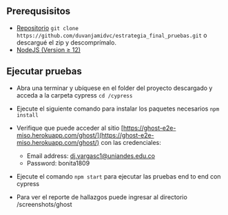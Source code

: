 ## Prerequsisitos

- [Repositorio](https://github.com/duvanjamidvc/estrategia_final_pruebas.git) `git clone https://github.com/duvanjamidvc/estrategia_final_pruebas.git` o descargué el zip y descomprímalo.
- [NodeJS (Version ≥ 12)](https://nodejs.org)

## Ejecutar pruebas

- Abra una terminar y ubíquese en el folder del proyecto descargado y acceda a la carpeta cypress `cd /cypress`
- Ejecute el siguiente comando para instalar los paquetes necesarios
  `npm install`
- Verifique que puede acceder al sitio  [https://ghost-e2e-miso.herokuapp.com/ghost/](https://ghost-e2e-miso.herokuapp.com/ghost/) con las credenciales:


  - Email address: dj.vargasc1@uniandes.edu.co
  - Password: bonita1809


- Ejecute el comando `npm start` para ejecutar las pruebas end to end con cypress

- Para ver el reporte de hallazgos puede ingresar al directorio /screenshots/ghost
